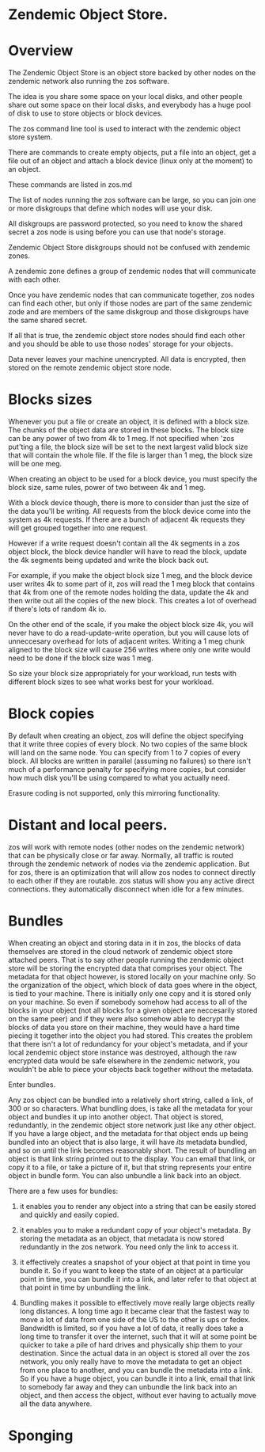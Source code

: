 # Zendemic Object Store.


# Overview

The Zendemic Object Store is an object store backed by other nodes on the zendemic network
also running the zos software.

The idea is you share some space on your local disks, and other people share out some space on their
local disks, and everybody has a huge pool of disk to use to store objects or block devices.

The zos command line tool is used to interact with the zendemic object store system.

There are commands to create empty objects, put a file into an object, get a file out of an object
and attach a block device (linux only at the moment) to an object.

These commands are listed in zos.md

The list of nodes running the zos software can be large, so you can join one or more diskgroups
that define which nodes will use your disk.

All diskgroups are password protected, so you need to know the shared secret a zos node is using before
you can use that node's storage.

Zendemic Object Store diskgroups should not be confused with zendemic zones.

A zendemic zone defines a group of zendemic nodes that will communicate with each other.

Once you have zendemic nodes that can communicate together, zos nodes can find each other, but
only if those nodes are part of the same zendemic zode and are members of the same diskgroup
and those diskgroups have the same shared secret.

If all that is true, the zendemic object store nodes should find each other and you should be able
to use those nodes' storage for your objects.

Data never leaves your machine unencrypted. All data is encrypted, then stored on the remote 
zendemic object store node.

# Blocks sizes

Whenever you put a file or create an object, it is defined with a block size. The chunks of the object data
are stored in these blocks. The block size can be any power of two
from 4k to 1 meg.
If not specified when 'zos put'ting a file, the block size will be set to the next largest valid block size that will contain the whole
file. If the file is larger than 1 meg, the block size will be one meg.

When creating an object to be used for a block device, you must specify the block size, same rules, power of two
between 4k and 1 meg.

With a block device though, there is more to consider than just the size of the data you'll be writing.
All requests from the block device come into the system as 4k requests. If there are a bunch of adjacent 4k requests
they will get grouped together into one request.

However if a write request doesn't contain all the 4k segments in a zos object block, the block device handler will have to
read the block, update the 4k segments being updated and write the block back out.

For example, if you make the object block size 1 meg, and the block device user writes 4k to some part of it, zos
will read the 1 meg block that contains that 4k from one of the remote nodes holding the data, 
update the 4k and then write out all the copies of the new block.
This creates a lot of overhead if there's lots of random 4k io.

On the other end of the scale, if you make the object block size 4k, you will never have to do a read-update-write operation,
but you will cause lots of unneccesary overhead for lots of adjacent writes. Writing a 1 meg chunk aligned to the block size will
cause 256 writes where only one write would need to be done if the block size was 1 meg.

So size your block size appropriately for your workload, run tests with different block sizes to see what works best for 
your workload.





# Block copies 

By default when creating an object, zos will define the object specifying that it write three copies of every block.
No two copies of the same block will land on the same node.
You can specify from 1 to 7 copies of every block. All blocks are written in parallel (assuming no failures) 
so there isn't much of a performance penalty for specifying more copies, but consider how much disk you'll be using
compared to what you actually need.

Erasure coding is not supported, only this mirroring functionality. 



# Distant and local peers.

zos will work with remote nodes (other nodes on the zendemic network) that can be physically close or far away.
Normally, all traffic is routed through the zendemic network of nodes via the zendemic application.
But for zos, there is an optimization that will allow zos nodes to connect directly to each other if they are
routable. zos status will show you any active direct connections. they automatically disconnect when idle for a few minutes.


# Bundles

When creating an object and storing data in it in zos, the blocks of data themselves
are stored in 
the cloud network of zendemic object store attached peers. That is to say other people running the zendemic object store
will be storing the encrypted data that comprises your object. 
The metadata for that object however, is stored locally on your machine only. So the 
organization of the object, which block of data goes where in the object, is tied to your machine.
There is initially only one copy and it is stored only on your machine. So even if somebody somehow
had access to all of the blocks in your object (not all blocks for a given object are neccesarily stored on the same peer)
and if they were also somehow able to decrypt the blocks of data you store on their machine, they would have a hard time
piecing it together into the object you had stored.
This creates the problem that there isn't a lot of redundancy for your object's metadata, and if your 
local zendemic object store instance was destroyed, although the raw encrypted data would be safe elsewhere in
the zendemic network, you wouldn't be able to piece your objects back together without the metadata.

Enter bundles.

Any zos object can be bundled into a relatively short string, called a link, of 300 or so characters.
What bundling does, is take all the metadata for your object and bundles it up into another object.
That object is stored, redundantly, in the zendemic object store network just like any other object.
If you have a large object, and the metadata for that object ends up being bundled into an object that is
also large, it will have *its* metadata bundled, and so on until the link becomes reasonably short.
The result of bundling an object is that link string printed out to the display.
You can email that link, or copy it to a file, or take a picture of it, but that string represents
your entire object in bundle form. 
You can also unbundle a link back into an object. 

There are a few uses for bundles:

1) it enables you to render any object into a string that can be easily stored and quickly and easily copied.

2) it enables you to make a redundant copy of your object's metadata. By storing the metadata as
an object, that metadata is now stored redundantly in the zos network. You need only the link to access it.

3) it effectively creates a snapshot of your object at that point in time you bundle it.
So if you want to keep the state of an object at a particular point in time, you can bundle it
into a link, and later refer to that object at that point in time by unbundling the link.

4) Bundling makes it possible to effectively move really large objects really long distances.
A long time ago it became clear that the fastest way to move a lot of data from one side of the US
to the other is ups or fedex. Bandwidth is limited, so if you have a lot of data, it really does take a
long time to transfer it over the internet, such that it will at some point be quicker to take a pile of 
hard drives and physically ship them to your destination.
Since the actual data in an object is stored all over the zos network, you only really have to move
the metadata to get an object from one place to another, and you can bundle the metadata into a link.
So if you have a huge object, you can bundle it into a link, email that link to somebody far away
and they can unbundle the link back into an object, and then access the object, without ever having
to actually move all the data anywhere.





# Sponging





